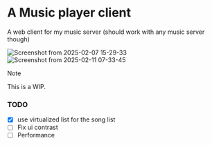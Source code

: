 # A Music player client

A web client for my music server (should work with any music server though)

![Screenshot from 2025-02-07 15-29-33](https://github.com/user-attachments/assets/7cb6b8f4-c915-4b2f-9206-6d2c35a1a17c)
![Screenshot from 2025-02-11 07-33-45](https://github.com/user-attachments/assets/d8d363a9-5f89-4f05-8ee9-532e38d54966)


> [!NOTE]  
> This is a WIP.


### TODO

- [x] use virtualized list for the song list
- [ ] Fix ui contrast
- [ ] Performance

